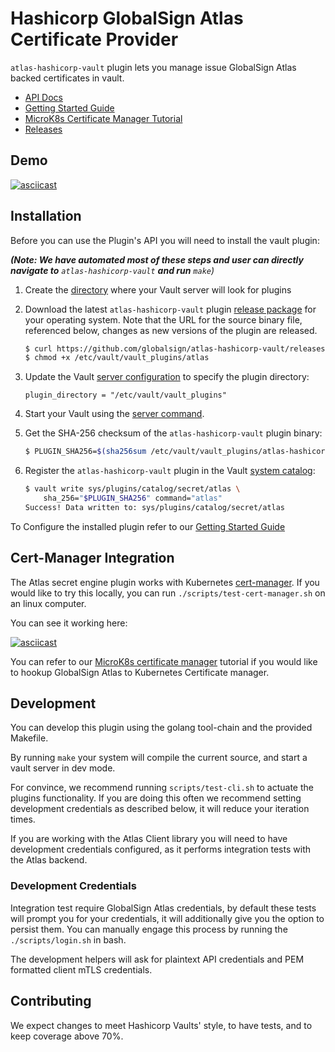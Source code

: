 # Hashicorp GlobalSign Atlas Certificate Provider

`atlas-hashicorp-vault` plugin lets you manage issue GlobalSign Atlas backed certificates in vault.

- [API Docs](https://github.com/globalsign/atlas-hashicorp-vault/blob/master/website/pages/api-docs/secret/vault-plugin-secrets-atlas/index.mdx)
- [Getting Started Guide](https://github.com/globalsign/atlas-hashicorp-vault/blob/master/website/pages/docs/secrets/vault-plugin-secrets-atlas/index.mdx)
- [MicroK8s Certificate Manager Tutorial](https://github.com/globalsign/atlas-hashicorp-vault/blob/master/K8S_CERT_MANAGER.md)
- [Releases](https://github.com/globalsign/atlas-hashicorp-vault/releases)

## Demo
[![asciicast](https://asciinema.org/a/K5k9khe33IN7Ewot6yMN6yjBB.svg)](https://asciinema.org/a/K5k9khe33IN7Ewot6yMN6yjBB) 
## Installation

Before you can use the Plugin's API you will need to install the vault plugin:

_**(Note: We have automated most of these steps and user can directly navigate to** `atlas-hashicorp-vault` **and run** `make`)_
1. Create the [directory](https://www.vaultproject.io/docs/internals/plugins#plugin-directory)
   where your Vault server will look for plugins

2. Download the latest `atlas-hashicorp-vault` plugin [release package](../../releases/latest)
   for your operating system. Note that the URL for the source binary file, referenced below, changes as new versions of the
   plugin are released.

   ```bash
   $ curl https://github.com/globalsign/atlas-hashicorp-vault/releases/download/v1.0/atlas-linux-amd64 -o /etc/vault/vault_plugins/atlas
   $ chmod +x /etc/vault/vault_plugins/atlas
   ```

3. Update the Vault [server configuration](https://www.vaultproject.io/docs/configuration/)
   to specify the plugin directory:

   ```hcl
   plugin_directory = "/etc/vault/vault_plugins"
   ```

4. Start your Vault using the [server command](https://www.vaultproject.io/docs/commands/server).

5. Get the SHA-256 checksum of the `atlas-hashicorp-vault` plugin binary:

   ```bash
   $ PLUGIN_SHA256=$(sha256sum /etc/vault/vault_plugins/atlas-hashicorp-vault | cut -d' ' -f1)
   ```

6. Register the `atlas-hashicorp-vault` plugin in the Vault
   [system catalog](https://www.vaultproject.io/docs/internals/plugins#plugin-catalog):

   ```bash
   $ vault write sys/plugins/catalog/secret/atlas \
       sha_256="$PLUGIN_SHA256" command="atlas"
   Success! Data written to: sys/plugins/catalog/secret/atlas
   ```

To Configure the installed plugin refer to our [Getting Started Guide](https://github.com/globalsign/atlas-hashicorp-vault/blob/master/website/pages/docs/secrets/vault-plugin-secrets-atlas/index.mdx)

## Cert-Manager Integration

The Atlas secret engine plugin works with Kubernetes [cert-manager](https://cert-manager.io/docs/). If you would like to try this locally, you can run `./scripts/test-cert-manager.sh` on an linux computer.

You can see it working here:

[![asciicast](https://asciinema.org/a/BvSo8Hw1vTjBVaOmLeUp78XEb.svg)](https://asciinema.org/a/BvSo8Hw1vTjBVaOmLeUp78XEb)

You can refer to our [MicroK8s certificate manager](https://github.com/globalsign/atlas-hashicorp-vault/blob/master/K8S_CERT_MANAGER.md) tutorial if you would like to hookup GlobalSign Atlas to Kubernetes Certificate manager.

## Development

You can develop this plugin using the golang tool-chain and the provided Makefile.

By running `make` your system will compile the current source, and start a vault server in dev mode.

For convince, we recommend running `scripts/test-cli.sh` to actuate the plugins functionality. If you are doing this often we recommend setting development credentials as described below, it will reduce your iteration times.

If you are working with the Atlas Client library you will need to have development credentials configured, as it performs integration tests with the Atlas backend.
### Development Credentials

Integration test require GlobalSign Atlas credentials, by default these tests will prompt you for your credentials, it will additionally give you the option to persist them. You can manually engage this process by running the `./scripts/login.sh` in bash.

The development helpers will ask for plaintext API credentials and PEM formatted client mTLS credentials.
## Contributing

We expect changes to meet Hashicorp Vaults' style, to have tests, and to keep coverage above 70%.
